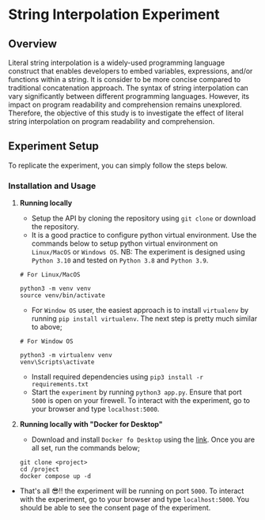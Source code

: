 # String Interpolation Experiment
## Overview
Literal string interpolation is a widely-used programming language construct that enables developers to embed variables, expressions, and/or functions within a string. It is consider to be more concise compared to traditional concatenation approach. The syntax of string interpolation can vary significantly between different programming languages. However, its impact on program readability and comprehension remains unexplored. Therefore, the objective of this study is to investigate the effect of literal string interpolation on program readability and comprehension.
## Experiment Setup
To replicate the experiment, you can simply follow the steps below.
### Installation and Usage
1. **Running locally**
   - Setup the API by cloning the repository using `git clone` or download the repository.
   - It is a good practice to configure python virtual environment. Use the commands below to setup python virtual environment on `Linux/MacOS` or `Windows OS`. NB: The experiment is designed using `Python 3.10` and tested on `Python 3.8` and `Python 3.9`.
   ```
   # For Linux/MacOS

   python3 -m venv venv
   source venv/bin/activate
   ```
   - For `Window OS` user, the easiest approach is to install `virtualenv` by running `pip install virtualenv`. The next step is pretty much similar to above;
   ```
   # For Window OS

   python3 -m virtualenv venv
   venv\Scripts\activate
   ```
   - Install required dependencies using `pip3 install -r requirements.txt`
   - Start the `experiment` by running `python3 app.py`. Ensure that port `5000` is open on your firewell. To interact with the experiment, go to your browser and type `localhost:5000`.

2. **Running locally with "Docker for Desktop"**
   - Download and install `Docker fo Desktop` using the [link](https://www.docker.com/products/docker-desktop/). Once you are all set, run the commands below;
   ```
   git clone <project>
   cd /project
   docker compose up -d
   ```
  - That's all 😎!! the experiment will be running on port `5000`. To interact with the experiment, go to your browser and type `localhost:5000`. You should be able to see the consent page of the experiment.

